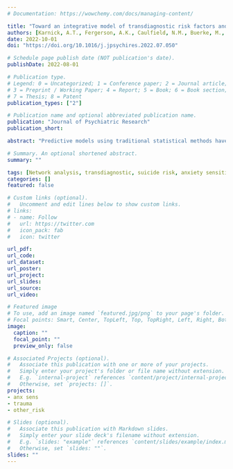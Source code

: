 ```yaml
---
# Documentation: https://wowchemy.com/docs/managing-content/

title: "Toward an integrative model of transdiagnostic risk factors and suicide: A network comparison of psychiatric outpatients"
authors: [Karnick, A.T., Fergerson, A.K., Caulfield, N.M., Buerke, M., Albanese, B.J., Schmidt, N.B., Capron, D.W.]
date: 2022-10-01
doi: "https://doi.org/10.1016/j.jpsychires.2022.07.050"

# Schedule page publish date (NOT publication's date).
publishDate: 2022-08-01

# Publication type.
# Legend: 0 = Uncategorized; 1 = Conference paper; 2 = Journal article;
# 3 = Preprint / Working Paper; 4 = Report; 5 = Book; 6 = Book section;
# 7 = Thesis; 8 = Patent
publication_types: ["2"]

# Publication name and optional abbreviated publication name.
publication: "Journal of Psychiatric Research"
publication_short:

abstract: "Predictive models using traditional statistical methods have largely failed to describe suicide etiology. Network theory, which conceptualizes factors as mutually interacting, reinforcing elements of a complex outcome, can model relationships between transdiagnostic and neurocognitive vulnerability factors. The present study used a network approach to produce an atheoretical model of psychological factors and their interrelationships within a population of ideators and non-ideators. We developed two network models (i.e., suicidal ideators and psychiatric controls) describing the relationships between a diverse set of risk factors and symptom measures for a population of psychiatric outpatients. We compared networks using three measures of network structure (i.e., network structure invariance, global strength invariance, edge invariance) and described the differences. Network structures for ideators (N = 229) and non-ideators (N = 454) were stable and accurate. In non-ideators, cognitive-affective depression symptoms (Expected Influence [EI]: 2.06), trauma avoidance (EI: 1.08), and negative affect (EI: 0.81) were most influential to the psychological network. In ideators, cognitive-affective depression symptoms (EI: 1.77), intolerance of uncertainty-negative self-referent implications (EI: 1.29), and negative affect (EI: 1.19) were most influential. Invariance testing did not indicate significant differences in overall network structure between ideators and non-ideators (p = .111), but did indicate significant differences in node strength (p = .013). Significant differences in node EI were detected for intolerance of uncertainty-negative self-referent implications, anxiety sensitivity physical concerns, thwarted belongingness, worry, and negative affect. These findings indicated differences in network structures for suicidal psychiatric outpatients and provide crucial directions for future research on therapeutic targets for suicidal thoughts and behaviors."

# Summary. An optional shortened abstract.
summary: ""

tags: [Network analysis, transdiagnostic, suicide risk, anxiety sensitivity, Interpersonal Theory of Suicide]
categories: []
featured: false

# Custom links (optional).
#   Uncomment and edit lines below to show custom links.
# links:
# - name: Follow
#   url: https://twitter.com
#   icon_pack: fab
#   icon: twitter

url_pdf: 
url_code:
url_dataset:
url_poster:
url_project:
url_slides:
url_source:
url_video:

# Featured image
# To use, add an image named `featured.jpg/png` to your page's folder. 
# Focal points: Smart, Center, TopLeft, Top, TopRight, Left, Right, BottomLeft, Bottom, BottomRight.
image:
  caption: ""
  focal_point: ""
  preview_only: false

# Associated Projects (optional).
#   Associate this publication with one or more of your projects.
#   Simply enter your project's folder or file name without extension.
#   E.g. `internal-project` references `content/project/internal-project/index.md`.
#   Otherwise, set `projects: []`.
projects:
- anx sens
- trauma
- other_risk

# Slides (optional).
#   Associate this publication with Markdown slides.
#   Simply enter your slide deck's filename without extension.
#   E.g. `slides: "example"` references `content/slides/example/index.md`.
#   Otherwise, set `slides: ""`.
slides: ""
---
```


